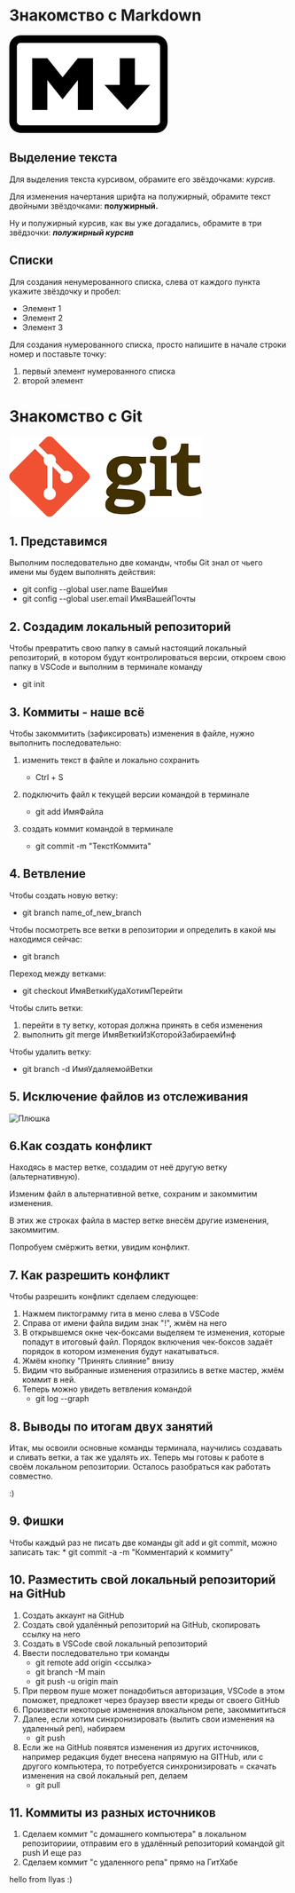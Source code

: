 # Знакомство с Markdown
![Тут лого Маркдауна](md.png)

## Выделение текста 

Для выделения текста курсивом, обрамите его звёздочками: *курсив.*

Для изменения начертания шрифта на полужирный, обрамите текст двойными звёздочками: **полужирный.**

Ну и полужирный курсив, как вы уже догадались, обрамите в три звёдзочки:
***полужирный курсив***


## Списки 

Для создания ненумерованного списка, слева от каждого пункта укажите звёздочку и пробел: 
* Элемент 1
* Элемент 2
* Элемент 3

Для создания нумерованного списка, просто напишите в начале строки номер и поставьте точку:
1. первый элемент нумерованного списка
2. второй элемент


# Знакомство с Git
![Тут лого гита](g.png)

## 1. Представимся 

Выполним последовательно две команды, чтобы Git знал от чьего имени мы будем выполнять действия:
* git config --global user.name ВашеИмя
* git config --global user.email ИмяВашейПочты


## 2. Создадим локальный репозиторий

Чтобы превратить свою папку в самый настоящий локальный репозиторий, в котором будут контролироваться версии, откроем свою папку в VSCode и выполним в терминале команду 
* git init

## 3. Коммиты - наше всё

Чтобы закоммитить (зафиксировать) изменения в файле, нужно выполнить последовательно: 
1. изменить текст в файле и локально сохранить 
    * Ctrl + S

2. подключить файл к текущей версии командой в терминале
    * git add ИмяФайла

3. создать коммит командой в терминале
    * git commit -m "ТекстКоммита"

## 4. Ветвление

Чтобы создать новую ветку:
* git branch name_of_new_branch

Чтобы посмотреть все ветки в репозитории и определить в какой мы находимся сейчас:
* git branch

Переход между ветками:
* git checkout ИмяВеткиКудаХотимПерейти

Чтобы слить ветки:
1. перейти в ту ветку, которая должна принять в себя изменения
2. выполнить git merge ИмяВеткиИзКоторойЗабираемИнф

Чтобы удалить ветку:
* git branch -d ИмяУдаляемойВетки


## 5. Исключение файлов из отслеживания
![Плюшка](p.jpg)


## 6.Как создать конфликт

Находясь в мастер ветке, создадим от неё другую ветку (альтернативную).

Изменим файл в альтернативной ветке, сохраним и закоммитим изменения.

В этих же строках файла в мастер ветке внесём другие изменения, закоммитим.

Попробуем смёржить ветки, увидим конфликт.

## 7. Как разрешить конфликт

Чтобы разрешить конфликт сделаем следующее:
1. Нажмем пиктограмму гита в меню слева в VSCode
2. Справа от имени файла видим знак "!", жмём на него
3. В открывшемся окне чек-боксами выделяем те изменения, которые попадут в итоговый файл. Порядок включения чек-боксов задаёт порядок в котором изменения будут накатываться.
4. Жмём кнопку "Принять слияние" внизу
5. Видим что выбранные изменения отразились в ветке мастер, жмём коммит в ней.
6. Теперь можно увидеть ветвления командой
    * git log --graph

## 8. Выводы по итогам двух занятий
Итак, мы освоили основные команды терминала, научились создавать и сливать ветки, а так же удалять их.
Теперь мы готовы к работе в своём локальном репозитории.
Осталось разобраться как работать совместно.

:)

## 9. Фишки

Чтобы каждый раз не писать две команды git add и git commit, можно записать так:
    * git commit -a -m "Комментарий к коммиту"

## 10. Разместить свой локальный репозиторий на GitHub

1. Создать аккаунт на GitHub
2. Создать свой удалённый репозиторий на GitHub, скопировать ссылку на него
3. Создать в VSCode свой локальный репозиторий
4. Ввести последовательно три команды
    * git remote add origin <ссылка>
    * git branch -M main
    * git push -u origin main
5. При первом пуше может понадобиться авторизация, VSCode в этом поможет, предложет через браузер ввести креды от своего GitHub
6. Произвести некоторые изменения  влокальном репе, закоммититься
7. Далее, если хотим синхронизировать (вылить свои изменения на удаленный реп), набираем
    * git push
8. Если же на GitHub появятся изменения из других источников, например редакция будет внесена напрямую на GITHub, или с другого компьютера, то потребуется синхронизировать = скачать изменения на свой локальный реп, делаем
   * git pull

## 11. Коммиты из разных источников
1. Сделаем коммит "с домашнего компьютера" в локальном репозиториии, отправим его в удалённый репозиторий командой git push
И еще раз
2. Сделаем коммит "с удаленного репа" прямо на ГитХабе

hello from Ilyas :)
